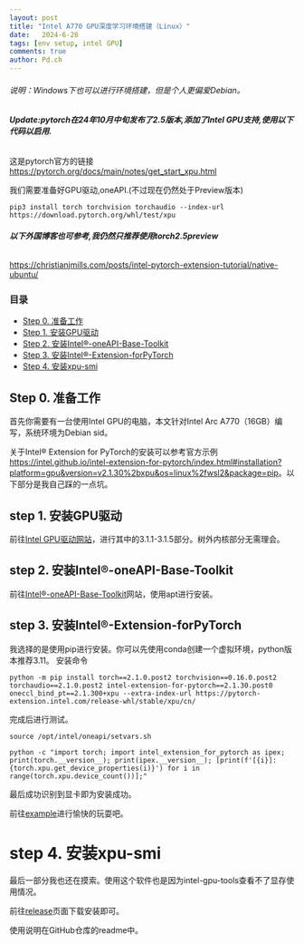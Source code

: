 ```yaml
---
layout: post
title: "Intel A770 GPU深度学习环境搭建（Linux）"
date:   2024-6-28
tags: [env setup, intel GPU]
comments: true
author: Pd.ch
---
```


###### 说明：Windows下也可以进行环境搭建，但是个人更偏爱Debian。

###### **Update:pytorch在24年10月中旬发布了2.5版本,添加了Intel GPU支持,使用以下代码以启用.**

这是pytorch官方的链接<https://pytorch.org/docs/main/notes/get_start_xpu.html>

我们需要准备好GPU驱动,oneAPI.(不过现在仍然处于Preview版本)
```
pip3 install torch torchvision torchaudio --index-url https://download.pytorch.org/whl/test/xpu
```

###### **以下外国博客也可参考,我仍然只推荐使用torch2.5preview**
<https://christianjmills.com/posts/intel-pytorch-extension-tutorial/native-ubuntu/>

<!-- more -->

### 目录

- [Step 0. 准备工作](#step-0-准备工作)
- [Step 1. 安装GPU驱动](#step-1-安装GPU驱动)
- [Step 2. 安装Intel®-oneAPI-Base-Toolkit](#step-2-安装Intel®-oneAPI-Base-Toolkit)
- [Step 3. 安装Intel®-Extension-forPyTorch](#step-3-安装Intel®-Extension-for-PyTorch)
- [Step 4. 安装xpu-smi](#step-4-安装xpu-smi)

## Step 0. 准备工作

首先你需要有一台使用Intel GPU的电脑，本文针对Intel Arc A770（16GB）编写，系统环境为Debian sid。

关于Intel® Extension for PyTorch的安装可以参考官方示例<https://intel.github.io/intel-extension-for-pytorch/index.html#installation?platform=gpu&version=v2.1.30%2bxpu&os=linux%2fwsl2&package=pip>。以下部分是我自己踩的一点坑。

## step 1. 安装GPU驱动

前往[Intel GPU驱动网站](https://dgpu-docs.intel.com/driver/client/overview.html)，进行其中的3.1.1-3.1.5部分。树外内核部分无需理会。

## step 2. 安装Intel®-oneAPI-Base-Toolkit

前往[Intel®-oneAPI-Base-Toolkit](https://www.intel.com/content/www/us/en/developer/tools/oneapi/base-toolkit-download.html?operatingsystem=linux&linux-install-type=apt)网站，使用apt进行安装。

## step 3. 安装Intel®-Extension-forPyTorch

我选择的是使用pip进行安装。你可以先使用conda创建一个虚拟环境，python版本推荐3.11。
安装命令
~~~
python -m pip install torch==2.1.0.post2 torchvision==0.16.0.post2 torchaudio==2.1.0.post2 intel-extension-for-pytorch==2.1.30.post0 oneccl_bind_pt==2.1.300+xpu --extra-index-url https://pytorch-extension.intel.com/release-whl/stable/xpu/cn/
~~~

完成后进行测试。

~~~
source /opt/intel/oneapi/setvars.sh
~~~

~~~
python -c "import torch; import intel_extension_for_pytorch as ipex; print(torch.__version__); print(ipex.__version__); [print(f'[{i}]: {torch.xpu.get_device_properties(i)}') for i in range(torch.xpu.device_count())];"
~~~
最后成功识别到显卡即为安装成功。

前往[example](https://intel.github.io/intel-extension-for-pytorch/xpu/2.1.30+xpu/tutorials/examples.html)进行愉快的玩耍吧。

# step 4. 安装xpu-smi

最后一部分我也还在摸索。使用这个软件也是因为intel-gpu-tools查看不了显存使用情况。

前往[release](https://github.com/intel/xpumanager/releases/tag/V1.2.37)页面下载安装即可。

使用说明在GitHub仓库的readme中。
